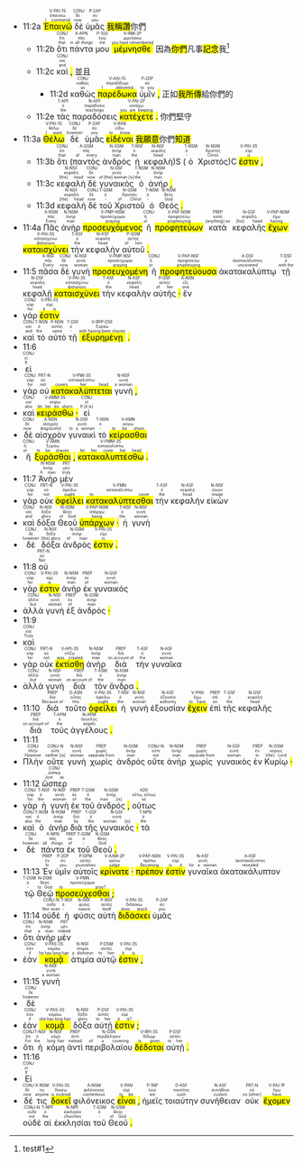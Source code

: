 
- 11:2a <RUBY><ruby><ruby><mark class='verb'>Ἐπαινῶ</mark><rt>I commend</rt></ruby><rt>ἐπαινέω</rt></ruby><rt>V-PAI-1S</rt></RUBY> <RUBY><ruby><ruby>δὲ<rt>now</rt></ruby><rt>δέ</rt></ruby><rt>CONJ</rt></RUBY> <RUBY><ruby><ruby>ὑμᾶς<rt>you</rt></ruby><rt>σύ</rt></ruby><rt>P-2AP</rt></RUBY> <mark class='verb'>我稱讚</mark>你們
	- 11:2b <RUBY><ruby><ruby>ὅτι<rt>that</rt></ruby><rt>ὅτι</rt></ruby><rt>CONJ</rt></RUBY> <RUBY><ruby><ruby>πάντα<rt>in all things</rt></ruby><rt>πᾶς</rt></ruby><rt>A-APN</rt></RUBY> <RUBY><ruby><ruby>μου<rt>me</rt></ruby><rt>ἐγώ</rt></ruby><rt>P-1GS</rt></RUBY> <RUBY><ruby><ruby><mark class='verb'>μέμνησθε</mark><rt>you have remembered</rt></ruby><rt>μιμνήσκω</rt></ruby><rt>V-RMI-2P</rt></RUBY> 因為<mark class='verb'>你們</mark>凡事<mark class='verb'>記念</mark>我[^1]
	- 11:2c <RUBY><ruby><ruby>καὶ<rt>and</rt></ruby><rt>καί</rt></ruby><rt>CONJ</rt></RUBY> <mark class='punctuation'>,</mark> 並且
		- 11:2d <RUBY><ruby><ruby>καθὼς<rt>as</rt></ruby><rt>καθώς</rt></ruby><rt>CONJ</rt></RUBY> <RUBY><ruby><ruby><mark class='verb'>παρέδωκα</mark><rt>I delivered</rt></ruby><rt>παραδίδωμι</rt></ruby><rt>V-AAI-1S</rt></RUBY> <RUBY><ruby><ruby>ὑμῖν<rt>to you</rt></ruby><rt>σύ</rt></ruby><rt>P-2DP</rt></RUBY> <mark class='punctuation'>,</mark> 正如<mark class='verb'>我所傳</mark>給你們的
	- 11:2e <RUBY><ruby><ruby>τὰς<rt>the</rt></ruby><rt>ὀ</rt></ruby><rt>T-APF</rt></RUBY> <RUBY><ruby><ruby>παραδόσεις<rt>teachings</rt></ruby><rt>παράδοσις</rt></ruby><rt>N-APF</rt></RUBY> <RUBY><ruby><ruby><mark class='verb'>κατέχετε</mark><rt>you are keeping</rt></ruby><rt>κατέχω</rt></ruby><rt>V-PAI-2P</rt></RUBY> <mark class='punctuation'>.</mark> 你們堅守
- 11:3a <RUBY><ruby><ruby><mark class='verb'>Θέλω</mark><rt>I want</rt></ruby><rt>θέλω</rt></ruby><rt>V-PAI-1S</rt></RUBY> <RUBY><ruby><ruby>δὲ<rt>however</rt></ruby><rt>δέ</rt></ruby><rt>CONJ</rt></RUBY> <RUBY><ruby><ruby>ὑμᾶς<rt>you</rt></ruby><rt>σύ</rt></ruby><rt>P-2AP</rt></RUBY> <RUBY><ruby><ruby><mark class='inf'>εἰδέναι</mark><rt>to know</rt></ruby><rt>εἴδω</rt></ruby><rt>V-RAN</rt></RUBY> <mark class='verb'>我願意</mark>你們<mark class='inf'>知道</mark>
	- 11:3b <RUBY><ruby><ruby>ὅτι<rt>that</rt></ruby><rt>ὅτι</rt></ruby><rt>CONJ</rt></RUBY> (<RUBY><ruby><ruby>παντὸς<rt>of every</rt></ruby><rt>πᾶς</rt></ruby><rt>A-GSM</rt></RUBY> <RUBY><ruby><ruby>ἀνδρὸς<rt>man</rt></ruby><rt>ἀνήρ</rt></ruby><rt>N-GSM</rt></RUBY> <RUBY><ruby><ruby>ἡ<rt>the</rt></ruby><rt>ὀ</rt></ruby><rt>T-NSF</rt></RUBY> <RUBY><ruby><ruby>κεφαλὴ<rt>head</rt></ruby><rt>κεφαλή</rt></ruby><rt>N-NSF</rt></RUBY>)S (<RUBY><ruby><ruby>ὁ<rt>-</rt></ruby><rt>ὀ</rt></ruby><rt>T-NSM</rt></RUBY> <RUBY><ruby><ruby>Χριστός<rt>Christ</rt></ruby><rt>Χριστός</rt></ruby><rt>N-NSM</rt></RUBY>)C <RUBY><ruby><ruby><mark class='verb'>ἐστιν</mark><rt>is</rt></ruby><rt>εἰμί</rt></ruby><rt>V-PAI-3S</rt></RUBY> <mark class='punctuation'>,</mark> 
	- 11:3c <RUBY><ruby><ruby>κεφαλὴ<rt>[the] head</rt></ruby><rt>κεφαλή</rt></ruby><rt>N-NSF</rt></RUBY> <RUBY><ruby><ruby>δὲ<rt>now</rt></ruby><rt>δέ</rt></ruby><rt>CONJ</rt></RUBY> <RUBY><ruby><ruby>γυναικὸς<rt>of [the] woman [is]</rt></ruby><rt>γυνή</rt></ruby><rt>N-GSF</rt></RUBY> <RUBY><ruby><ruby>ὁ<rt>the</rt></ruby><rt>ὀ</rt></ruby><rt>T-NSM</rt></RUBY> <RUBY><ruby><ruby>ἀνήρ<rt>man</rt></ruby><rt>ἀνήρ</rt></ruby><rt>N-NSM</rt></RUBY> <mark class='punctuation'>,</mark> 
	- 11:3d <RUBY><ruby><ruby>κεφαλὴ<rt>[the] head</rt></ruby><rt>κεφαλή</rt></ruby><rt>N-NSF</rt></RUBY> <RUBY><ruby><ruby>δὲ<rt>now</rt></ruby><rt>δέ</rt></ruby><rt>CONJ</rt></RUBY> <RUBY><ruby><ruby>τοῦ<rt>-</rt></ruby><rt>ὀ</rt></ruby><rt>T-GSM</rt></RUBY> <RUBY><ruby><ruby>Χριστοῦ<rt>of Christ</rt></ruby><rt>Χριστός</rt></ruby><rt>N-GSM</rt></RUBY> <RUBY><ruby><ruby>ὁ<rt>-</rt></ruby><rt>ὀ</rt></ruby><rt>T-NSM</rt></RUBY> <RUBY><ruby><ruby>Θεός<rt>God</rt></ruby><rt>θεός</rt></ruby><rt>N-NSM</rt></RUBY> <mark class='punctuation'>.</mark> 
- 11:4a <RUBY><ruby><ruby>Πᾶς<rt>Every</rt></ruby><rt>πᾶς</rt></ruby><rt>A-NSM</rt></RUBY> <RUBY><ruby><ruby>ἀνὴρ<rt>man</rt></ruby><rt>ἀνήρ</rt></ruby><rt>N-NSM</rt></RUBY> <RUBY><ruby><ruby><mark class='ptc'>προσευχόμενος</mark><rt>praying</rt></ruby><rt>προσεύχομαι</rt></ruby><rt>V-PMP-NSM</rt></RUBY> <RUBY><ruby><ruby>ἢ<rt>or</rt></ruby><rt>ἤ</rt></ruby><rt>CONJ</rt></RUBY> <RUBY><ruby><ruby><mark class='ptc'>προφητεύων</mark><rt>prophesying</rt></ruby><rt>προφητεύω</rt></ruby><rt>V-PAP-NSM</rt></RUBY> <RUBY><ruby><ruby>κατὰ<rt>[anything] on</rt></ruby><rt>κατά</rt></ruby><rt>PREP</rt></RUBY> <RUBY><ruby><ruby>κεφαλῆς<rt>[his] head</rt></ruby><rt>κεφαλή</rt></ruby><rt>N-GSF</rt></RUBY> <RUBY><ruby><ruby><mark class='ptc'>ἔχων</mark><rt>having</rt></ruby><rt>ἔχω</rt></ruby><rt>V-PAP-NSM</rt></RUBY> <RUBY><ruby><ruby><mark class='verb'>καταισχύνει</mark><rt>dishonors</rt></ruby><rt>καταισχύνω</rt></ruby><rt>V-PAI-3S</rt></RUBY> <RUBY><ruby><ruby>τὴν<rt>the</rt></ruby><rt>ὀ</rt></ruby><rt>T-ASF</rt></RUBY> <RUBY><ruby><ruby>κεφαλὴν<rt>head</rt></ruby><rt>κεφαλή</rt></ruby><rt>N-ASF</rt></RUBY> <RUBY><ruby><ruby>αὐτοῦ<rt>of him</rt></ruby><rt>αὐτός</rt></ruby><rt>P-GSM</rt></RUBY> <mark class='punctuation'>.</mark> 
- 11:5 <RUBY><ruby><ruby>πᾶσα<rt>Every</rt></ruby><rt>πᾶς</rt></ruby><rt>A-NSF</rt></RUBY> <RUBY><ruby><ruby>δὲ<rt>now</rt></ruby><rt>δέ</rt></ruby><rt>CONJ</rt></RUBY> <RUBY><ruby><ruby>γυνὴ<rt>woman</rt></ruby><rt>γυνή</rt></ruby><rt>N-NSF</rt></RUBY> <RUBY><ruby><ruby><mark class='ptc'>προσευχομένη</mark><rt>praying</rt></ruby><rt>προσεύχομαι</rt></ruby><rt>V-PMP-NSF</rt></RUBY> <RUBY><ruby><ruby>ἢ<rt>or</rt></ruby><rt>ἤ</rt></ruby><rt>CONJ</rt></RUBY> <RUBY><ruby><ruby><mark class='ptc'>προφητεύουσα</mark><rt>prophesying</rt></ruby><rt>προφητεύω</rt></ruby><rt>V-PAP-NSF</rt></RUBY> <RUBY><ruby><ruby>ἀκατακαλύπτῳ<rt>uncovered</rt></ruby><rt>ἀκατακάλυπτος</rt></ruby><rt>A-DSF</rt></RUBY> <RUBY><ruby><ruby>τῇ<rt>with the</rt></ruby><rt>ὀ</rt></ruby><rt>T-DSF</rt></RUBY> <RUBY><ruby><ruby>κεφαλῇ<rt>head</rt></ruby><rt>κεφαλή</rt></ruby><rt>N-DSF</rt></RUBY> <RUBY><ruby><ruby><mark class='verb'>καταισχύνει</mark><rt>dishonors</rt></ruby><rt>καταισχύνω</rt></ruby><rt>V-PAI-3S</rt></RUBY> <RUBY><ruby><ruby>τὴν<rt>the</rt></ruby><rt>ὀ</rt></ruby><rt>T-ASF</rt></RUBY> <RUBY><ruby><ruby>κεφαλὴν<rt>head</rt></ruby><rt>κεφαλή</rt></ruby><rt>N-ASF</rt></RUBY> <RUBY><ruby><ruby>αὐτῆς<rt>of her</rt></ruby><rt>αὐτός</rt></ruby><rt>P-GSF</rt></RUBY> <mark class='punctuation'>·</mark> <RUBY><ruby><ruby>ἓν<rt>one</rt></ruby><rt>εἷς</rt></ruby><rt>A-NSN</rt></RUBY>
- <RUBY><ruby><ruby>γάρ<rt>for</rt></ruby><rt>γάρ</rt></ruby><rt>CONJ</rt></RUBY> <RUBY><ruby><ruby><mark class='verb'>ἐστιν</mark><rt>it is</rt></ruby><rt>εἰμί</rt></ruby><rt>V-PAI-3S</rt></RUBY>
- <RUBY><ruby><ruby>καὶ<rt>and</rt></ruby><rt>καί</rt></ruby><rt>CONJ</rt></RUBY> <RUBY><ruby><ruby>τὸ<rt>the</rt></ruby><rt>ὀ</rt></ruby><rt>T-NSN</rt></RUBY> <RUBY><ruby><ruby>αὐτὸ<rt>same</rt></ruby><rt>αὐτός</rt></ruby><rt>P-NSN</rt></RUBY> <RUBY><ruby><ruby>τῇ<rt>-</rt></ruby><rt>ὀ</rt></ruby><rt>T-DSF</rt></RUBY> <RUBY><ruby><ruby><mark class='ptc'>ἐξυρημένῃ</mark><rt>with having been shaven</rt></ruby><rt>ξυράω</rt></ruby><rt>V-RPP-DSF</rt></RUBY> <mark class='punctuation'>.</mark> 
- 11:6
- <RUBY><ruby><ruby>εἰ<rt>If</rt></ruby><rt>εἰ</rt></ruby><rt>CONJ</rt></RUBY>
- <RUBY><ruby><ruby>γὰρ<rt>for</rt></ruby><rt>γάρ</rt></ruby><rt>CONJ</rt></RUBY> <RUBY><ruby><ruby>οὐ<rt>not</rt></ruby><rt>οὐ</rt></ruby><rt>PRT-N</rt></RUBY> <RUBY><ruby><ruby><mark class='verb'>κατακαλύπτεται</mark><rt>covers her head</rt></ruby><rt>κατακαλύπτω</rt></ruby><rt>V-PMI-3S</rt></RUBY> <RUBY><ruby><ruby>γυνή<rt>a woman</rt></ruby><rt>γυνή</rt></ruby><rt>N-NSF</rt></RUBY> <mark class='punctuation'>,</mark>
- <RUBY><ruby><ruby>καὶ<rt>also</rt></ruby><rt>καί</rt></ruby><rt>CONJ</rt></RUBY> <RUBY><ruby><ruby><mark class='verb'>κειράσθω</mark><rt>let her be shorn</rt></ruby><rt>κείρω</rt></ruby><rt>V-AMM-3S</rt></RUBY> <mark class='punctuation'>·</mark> <RUBY><ruby><ruby>εἰ<rt>If [it is]</rt></ruby><rt>εἰ</rt></ruby><rt>CONJ</rt></RUBY>
- <RUBY><ruby><ruby>δὲ<rt>now</rt></ruby><rt>δέ</rt></ruby><rt>CONJ</rt></RUBY> <RUBY><ruby><ruby>αἰσχρὸν<rt>disgraceful</rt></ruby><rt>αἰσχρός</rt></ruby><rt>A-NSN</rt></RUBY> <RUBY><ruby><ruby>γυναικὶ<rt>to a woman</rt></ruby><rt>γυνή</rt></ruby><rt>N-DSF</rt></RUBY> <RUBY><ruby><ruby>τὸ<rt>-</rt></ruby><rt>ὀ</rt></ruby><rt>T-NSN</rt></RUBY> <RUBY><ruby><ruby><mark class='inf'>κείρασθαι</mark><rt>to be shorn</rt></ruby><rt>κείρω</rt></ruby><rt>V-AMN</rt></RUBY>
- <RUBY><ruby><ruby>ἢ<rt>or</rt></ruby><rt>ἤ</rt></ruby><rt>CONJ</rt></RUBY> <RUBY><ruby><ruby><mark class='inf'>ξυρᾶσθαι</mark><rt>to be shaven</rt></ruby><rt>ξυράω</rt></ruby><rt>V-AMN</rt></RUBY> <mark class='punctuation'>,</mark> <RUBY><ruby><ruby><mark class='verb'>κατακαλυπτέσθω</mark><rt>let her cover her head</rt></ruby><rt>κατακαλύπτω</rt></ruby><rt>V-PMM-3S</rt></RUBY> <mark class='punctuation'>.</mark> 
- 11:7 <RUBY><ruby><ruby>Ἀνὴρ<rt>A man</rt></ruby><rt>ἀνήρ</rt></ruby><rt>N-NSM</rt></RUBY> <RUBY><ruby><ruby>μὲν<rt>truly</rt></ruby><rt>μέν</rt></ruby><rt>PRT</rt></RUBY>
- <RUBY><ruby><ruby>γὰρ<rt>for</rt></ruby><rt>γάρ</rt></ruby><rt>CONJ</rt></RUBY> <RUBY><ruby><ruby>οὐκ<rt>not</rt></ruby><rt>οὐ</rt></ruby><rt>PRT-N</rt></RUBY> <RUBY><ruby><ruby><mark class='verb'>ὀφείλει</mark><rt>ought</rt></ruby><rt>ὀφείλω</rt></ruby><rt>V-PAI-3S</rt></RUBY> <RUBY><ruby><ruby><mark class='inf'>κατακαλύπτεσθαι</mark><rt>to cover</rt></ruby><rt>κατακαλύπτω</rt></ruby><rt>V-PMN</rt></RUBY> <RUBY><ruby><ruby>τὴν<rt>the</rt></ruby><rt>ὀ</rt></ruby><rt>T-ASF</rt></RUBY> <RUBY><ruby><ruby>κεφαλήν<rt>head</rt></ruby><rt>κεφαλή</rt></ruby><rt>N-ASF</rt></RUBY> <RUBY><ruby><ruby>εἰκὼν<rt>image</rt></ruby><rt>εἰκών</rt></ruby><rt>N-NSF</rt></RUBY>
- <RUBY><ruby><ruby>καὶ<rt>and</rt></ruby><rt>καί</rt></ruby><rt>CONJ</rt></RUBY> <RUBY><ruby><ruby>δόξα<rt>glory</rt></ruby><rt>δόξα</rt></ruby><rt>N-NSF</rt></RUBY> <RUBY><ruby><ruby>Θεοῦ<rt>of God</rt></ruby><rt>θεός</rt></ruby><rt>N-GSM</rt></RUBY> <RUBY><ruby><ruby><mark class='ptc'>ὑπάρχων</mark><rt>being</rt></ruby><rt>ὑπάρχω</rt></ruby><rt>V-PAP-NSM</rt></RUBY> <mark class='punctuation'>·</mark> <RUBY><ruby><ruby>ἡ<rt>the</rt></ruby><rt>ὀ</rt></ruby><rt>T-NSF</rt></RUBY> <RUBY><ruby><ruby>γυνὴ<rt>woman</rt></ruby><rt>γυνή</rt></ruby><rt>N-NSF</rt></RUBY>
- <RUBY><ruby><ruby>δὲ<rt>however</rt></ruby><rt>δέ</rt></ruby><rt>CONJ</rt></RUBY> <RUBY><ruby><ruby>δόξα<rt>[the] glory</rt></ruby><rt>δόξα</rt></ruby><rt>N-NSF</rt></RUBY> <RUBY><ruby><ruby>ἀνδρός<rt>of man</rt></ruby><rt>ἀνήρ</rt></ruby><rt>N-GSM</rt></RUBY> <RUBY><ruby><ruby><mark class='verb'>ἐστιν</mark><rt>is</rt></ruby><rt>εἰμί</rt></ruby><rt>V-PAI-3S</rt></RUBY> <mark class='punctuation'>.</mark> 
- 11:8 <RUBY><ruby><ruby>οὐ<rt>Not</rt></ruby><rt>οὐ</rt></ruby><rt>PRT-N</rt></RUBY>
- <RUBY><ruby><ruby>γάρ<rt>for</rt></ruby><rt>γάρ</rt></ruby><rt>CONJ</rt></RUBY> <RUBY><ruby><ruby><mark class='verb'>ἐστιν</mark><rt>is</rt></ruby><rt>εἰμί</rt></ruby><rt>V-PAI-3S</rt></RUBY> <RUBY><ruby><ruby>ἀνὴρ<rt>man</rt></ruby><rt>ἀνήρ</rt></ruby><rt>N-NSM</rt></RUBY> <RUBY><ruby><ruby>ἐκ<rt>of</rt></ruby><rt>ἐκ</rt></ruby><rt>PREP</rt></RUBY> <RUBY><ruby><ruby>γυναικός<rt>woman</rt></ruby><rt>γυνή</rt></ruby><rt>N-GSF</rt></RUBY>
- <RUBY><ruby><ruby>ἀλλὰ<rt>but</rt></ruby><rt>ἀλλά</rt></ruby><rt>CONJ</rt></RUBY> <RUBY><ruby><ruby>γυνὴ<rt>woman</rt></ruby><rt>γυνή</rt></ruby><rt>N-NSF</rt></RUBY> <RUBY><ruby><ruby>ἐξ<rt>of</rt></ruby><rt>ἐκ</rt></ruby><rt>PREP</rt></RUBY> <RUBY><ruby><ruby>ἀνδρός<rt>man</rt></ruby><rt>ἀνήρ</rt></ruby><rt>N-GSM</rt></RUBY> <mark class='punctuation'>·</mark> 
- 11:9
- <RUBY><ruby><ruby>καὶ<rt>Truly</rt></ruby><rt>καί</rt></ruby><rt>CONJ</rt></RUBY>
- <RUBY><ruby><ruby>γὰρ<rt>for</rt></ruby><rt>γάρ</rt></ruby><rt>CONJ</rt></RUBY> <RUBY><ruby><ruby>οὐκ<rt>not</rt></ruby><rt>οὐ</rt></ruby><rt>PRT-N</rt></RUBY> <RUBY><ruby><ruby><mark class='verb'>ἐκτίσθη</mark><rt>was created</rt></ruby><rt>κτίζω</rt></ruby><rt>V-API-3S</rt></RUBY> <RUBY><ruby><ruby>ἀνὴρ<rt>man</rt></ruby><rt>ἀνήρ</rt></ruby><rt>N-NSM</rt></RUBY> <RUBY><ruby><ruby>διὰ<rt>on account of</rt></ruby><rt>διά</rt></ruby><rt>PREP</rt></RUBY> <RUBY><ruby><ruby>τὴν<rt>the</rt></ruby><rt>ὀ</rt></ruby><rt>T-ASF</rt></RUBY> <RUBY><ruby><ruby>γυναῖκα<rt>woman</rt></ruby><rt>γυνή</rt></ruby><rt>N-ASF</rt></RUBY>
- <RUBY><ruby><ruby>ἀλλὰ<rt>but</rt></ruby><rt>ἀλλά</rt></ruby><rt>CONJ</rt></RUBY> <RUBY><ruby><ruby>γυνὴ<rt>woman</rt></ruby><rt>γυνή</rt></ruby><rt>N-NSF</rt></RUBY> <RUBY><ruby><ruby>διὰ<rt>on account of</rt></ruby><rt>διά</rt></ruby><rt>PREP</rt></RUBY> <RUBY><ruby><ruby>τὸν<rt>the</rt></ruby><rt>ὀ</rt></ruby><rt>T-ASM</rt></RUBY> <RUBY><ruby><ruby>ἄνδρα<rt>man</rt></ruby><rt>ἀνήρ</rt></ruby><rt>N-ASM</rt></RUBY> <mark class='punctuation'>.</mark> 
- 11:10 <RUBY><ruby><ruby>διὰ<rt>Because of</rt></ruby><rt>διά</rt></ruby><rt>PREP</rt></RUBY> <RUBY><ruby><ruby>τοῦτο<rt>this</rt></ruby><rt>οὗτος</rt></ruby><rt>D-ASN</rt></RUBY> <RUBY><ruby><ruby><mark class='verb'>ὀφείλει</mark><rt>ought</rt></ruby><rt>ὀφείλω</rt></ruby><rt>V-PAI-3S</rt></RUBY> <RUBY><ruby><ruby>ἡ<rt>the</rt></ruby><rt>ὀ</rt></ruby><rt>T-NSF</rt></RUBY> <RUBY><ruby><ruby>γυνὴ<rt>woman</rt></ruby><rt>γυνή</rt></ruby><rt>N-NSF</rt></RUBY> <RUBY><ruby><ruby>ἐξουσίαν<rt>authority</rt></ruby><rt>ἐξουσία</rt></ruby><rt>N-ASF</rt></RUBY> <RUBY><ruby><ruby><mark class='inf'>ἔχειν</mark><rt>to have</rt></ruby><rt>ἔχω</rt></ruby><rt>V-PAN</rt></RUBY> <RUBY><ruby><ruby>ἐπὶ<rt>on</rt></ruby><rt>ἐπί</rt></ruby><rt>PREP</rt></RUBY> <RUBY><ruby><ruby>τῆς<rt>the</rt></ruby><rt>ὀ</rt></ruby><rt>T-GSF</rt></RUBY> <RUBY><ruby><ruby>κεφαλῆς<rt>head</rt></ruby><rt>κεφαλή</rt></ruby><rt>N-GSF</rt></RUBY> <RUBY><ruby><ruby>διὰ<rt>on account of</rt></ruby><rt>διά</rt></ruby><rt>PREP</rt></RUBY> <RUBY><ruby><ruby>τοὺς<rt>the</rt></ruby><rt>ὀ</rt></ruby><rt>T-APM</rt></RUBY> <RUBY><ruby><ruby>ἀγγέλους<rt>angels</rt></ruby><rt>ἄγγελος</rt></ruby><rt>N-APM</rt></RUBY> <mark class='punctuation'>.</mark> 
- 11:11
- <RUBY><ruby><ruby>Πλὴν<rt>However</rt></ruby><rt>πλήν</rt></ruby><rt>CONJ</rt></RUBY> <RUBY><ruby><ruby>οὔτε<rt>neither [is]</rt></ruby><rt>οὔτε</rt></ruby><rt>CONJ-N</rt></RUBY> <RUBY><ruby><ruby>γυνὴ<rt>woman</rt></ruby><rt>γυνή</rt></ruby><rt>N-NSF</rt></RUBY> <RUBY><ruby><ruby>χωρὶς<rt>separate from</rt></ruby><rt>χωρίς</rt></ruby><rt>PREP</rt></RUBY> <RUBY><ruby><ruby>ἀνδρὸς<rt>man</rt></ruby><rt>ἀνήρ</rt></ruby><rt>N-GSM</rt></RUBY> <RUBY><ruby><ruby>οὔτε<rt>nor</rt></ruby><rt>οὔτε</rt></ruby><rt>CONJ-N</rt></RUBY> <RUBY><ruby><ruby>ἀνὴρ<rt>man</rt></ruby><rt>ἀνήρ</rt></ruby><rt>N-NSM</rt></RUBY> <RUBY><ruby><ruby>χωρὶς<rt>separate from</rt></ruby><rt>χωρίς</rt></ruby><rt>PREP</rt></RUBY> <RUBY><ruby><ruby>γυναικὸς<rt>woman</rt></ruby><rt>γυνή</rt></ruby><rt>N-GSF</rt></RUBY> <RUBY><ruby><ruby>ἐν<rt>in</rt></ruby><rt>ἐν</rt></ruby><rt>PREP</rt></RUBY> <RUBY><ruby><ruby>Κυρίῳ<rt>[the] Lord</rt></ruby><rt>κύριος</rt></ruby><rt>N-DSM</rt></RUBY> <mark class='punctuation'>·</mark> 
- 11:12 <RUBY><ruby><ruby>ὥσπερ<rt>Just as</rt></ruby><rt>ὥσπερ</rt></ruby><rt>CONJ</rt></RUBY>
- <RUBY><ruby><ruby>γὰρ<rt>for</rt></ruby><rt>γάρ</rt></ruby><rt>CONJ</rt></RUBY> <RUBY><ruby><ruby>ἡ<rt>the</rt></ruby><rt>ὀ</rt></ruby><rt>T-NSF</rt></RUBY> <RUBY><ruby><ruby>γυνὴ<rt>woman</rt></ruby><rt>γυνή</rt></ruby><rt>N-NSF</rt></RUBY> <RUBY><ruby><ruby>ἐκ<rt>of</rt></ruby><rt>ἐκ</rt></ruby><rt>PREP</rt></RUBY> <RUBY><ruby><ruby>τοῦ<rt>the</rt></ruby><rt>ὀ</rt></ruby><rt>T-GSM</rt></RUBY> <RUBY><ruby><ruby>ἀνδρός<rt>man [is]</rt></ruby><rt>ἀνήρ</rt></ruby><rt>N-GSM</rt></RUBY> <mark class='punctuation'>,</mark> <RUBY><ruby><ruby>οὕτως<rt>so</rt></ruby><rt>οὕτω, οὕτως</rt></ruby><rt>ADV</rt></RUBY>
- <RUBY><ruby><ruby>καὶ<rt>also</rt></ruby><rt>καί</rt></ruby><rt>CONJ</rt></RUBY> <RUBY><ruby><ruby>ὁ<rt>the</rt></ruby><rt>ὀ</rt></ruby><rt>T-NSM</rt></RUBY> <RUBY><ruby><ruby>ἀνὴρ<rt>man</rt></ruby><rt>ἀνήρ</rt></ruby><rt>N-NSM</rt></RUBY> <RUBY><ruby><ruby>διὰ<rt>by</rt></ruby><rt>διά</rt></ruby><rt>PREP</rt></RUBY> <RUBY><ruby><ruby>τῆς<rt>the</rt></ruby><rt>ὀ</rt></ruby><rt>T-GSF</rt></RUBY> <RUBY><ruby><ruby>γυναικός<rt>woman [is]</rt></ruby><rt>γυνή</rt></ruby><rt>N-GSF</rt></RUBY> <mark class='punctuation'>·</mark> <RUBY><ruby><ruby>τὰ<rt>the</rt></ruby><rt>ὀ</rt></ruby><rt>T-NPN</rt></RUBY>
- <RUBY><ruby><ruby>δὲ<rt>however</rt></ruby><rt>δέ</rt></ruby><rt>CONJ</rt></RUBY> <RUBY><ruby><ruby>πάντα<rt>all things</rt></ruby><rt>πᾶς</rt></ruby><rt>A-NPN</rt></RUBY> <RUBY><ruby><ruby>ἐκ<rt>of</rt></ruby><rt>ἐκ</rt></ruby><rt>PREP</rt></RUBY> <RUBY><ruby><ruby>τοῦ<rt>-</rt></ruby><rt>ὀ</rt></ruby><rt>T-GSM</rt></RUBY> <RUBY><ruby><ruby>Θεοῦ<rt>God</rt></ruby><rt>θεός</rt></ruby><rt>N-GSM</rt></RUBY> <mark class='punctuation'>.</mark> 
- 11:13 <RUBY><ruby><ruby>Ἐν<rt>In</rt></ruby><rt>ἐν</rt></ruby><rt>PREP</rt></RUBY> <RUBY><ruby><ruby>ὑμῖν<rt>you</rt></ruby><rt>σύ</rt></ruby><rt>P-2DP</rt></RUBY> <RUBY><ruby><ruby>αὐτοῖς<rt>yourselves</rt></ruby><rt>αὐτός</rt></ruby><rt>P-DPM</rt></RUBY> <RUBY><ruby><ruby><mark class='verb'>κρίνατε</mark><rt>judge</rt></ruby><rt>κρίνω</rt></ruby><rt>V-AAM-2P</rt></RUBY> <mark class='punctuation'>·</mark> <RUBY><ruby><ruby><mark class='ptc'>πρέπον</mark><rt>Becoming</rt></ruby><rt>πρέπω</rt></ruby><rt>V-PAP-NSN</rt></RUBY> <RUBY><ruby><ruby><mark class='verb'>ἐστὶν</mark><rt>is it</rt></ruby><rt>εἰμί</rt></ruby><rt>V-PAI-3S</rt></RUBY> <RUBY><ruby><ruby>γυναῖκα<rt>for a woman</rt></ruby><rt>γυνή</rt></ruby><rt>N-ASF</rt></RUBY> <RUBY><ruby><ruby>ἀκατακάλυπτον<rt>revealed</rt></ruby><rt>ἀκατακάλυπτος</rt></ruby><rt>A-ASF</rt></RUBY> <RUBY><ruby><ruby>τῷ<rt>-</rt></ruby><rt>ὀ</rt></ruby><rt>T-DSM</rt></RUBY> <RUBY><ruby><ruby>Θεῷ<rt>to God</rt></ruby><rt>θεός</rt></ruby><rt>N-DSM</rt></RUBY> <RUBY><ruby><ruby><mark class='inf'>προσεύχεσθαι</mark><rt>to pray?</rt></ruby><rt>προσεύχομαι</rt></ruby><rt>V-PMN</rt></RUBY> <mark class='punctuation'>;</mark> 
- 11:14 <RUBY><ruby><ruby>οὐδὲ<rt>Not even</rt></ruby><rt>οὐδέ</rt></ruby><rt>CONJ-N</rt></RUBY> <RUBY><ruby><ruby>ἡ<rt>-</rt></ruby><rt>ὀ</rt></ruby><rt>T-NSF</rt></RUBY> <RUBY><ruby><ruby>φύσις<rt>nature</rt></ruby><rt>φύσις</rt></ruby><rt>N-NSF</rt></RUBY> <RUBY><ruby><ruby>αὐτὴ<rt>itself</rt></ruby><rt>αὐτός</rt></ruby><rt>P-NSF</rt></RUBY> <RUBY><ruby><ruby><mark class='verb'>διδάσκει</mark><rt>does teach</rt></ruby><rt>διδάσκω</rt></ruby><rt>V-PAI-3S</rt></RUBY> <RUBY><ruby><ruby>ὑμᾶς<rt>you</rt></ruby><rt>σύ</rt></ruby><rt>P-2AP</rt></RUBY>
- <RUBY><ruby><ruby>ὅτι<rt>that</rt></ruby><rt>ὅτι</rt></ruby><rt>CONJ</rt></RUBY> <RUBY><ruby><ruby>ἀνὴρ<rt>a man</rt></ruby><rt>ἀνήρ</rt></ruby><rt>N-NSM</rt></RUBY> <RUBY><ruby><ruby>μὲν<rt>indeed</rt></ruby><rt>μέν</rt></ruby><rt>PRT</rt></RUBY>
- <RUBY><ruby><ruby>ἐὰν<rt>if</rt></ruby><rt>ἐάν</rt></ruby><rt>CONJ</rt></RUBY> <RUBY><ruby><ruby><mark class='verb'>κομᾷ</mark><rt>he has long hair</rt></ruby><rt>κομάω</rt></ruby><rt>V-PAS-3S</rt></RUBY> <RUBY><ruby><ruby>ἀτιμία<rt>a dishonor</rt></ruby><rt>ἀτιμία</rt></ruby><rt>N-NSF</rt></RUBY> <RUBY><ruby><ruby>αὐτῷ<rt>to him</rt></ruby><rt>αὐτός</rt></ruby><rt>P-DSM</rt></RUBY> <RUBY><ruby><ruby><mark class='verb'>ἐστιν</mark><rt>it is</rt></ruby><rt>εἰμί</rt></ruby><rt>V-PAI-3S</rt></RUBY> <mark class='punctuation'>,</mark> 
- 11:15 <RUBY><ruby><ruby>γυνὴ<rt>a woman</rt></ruby><rt>γυνή</rt></ruby><rt>N-NSF</rt></RUBY>
- <RUBY><ruby><ruby>δὲ<rt>however</rt></ruby><rt>δέ</rt></ruby><rt>CONJ</rt></RUBY>
- <RUBY><ruby><ruby>ἐὰν<rt>if</rt></ruby><rt>ἐάν</rt></ruby><rt>CONJ</rt></RUBY> <RUBY><ruby><ruby><mark class='verb'>κομᾷ</mark><rt>she has long hair</rt></ruby><rt>κομάω</rt></ruby><rt>V-PAS-3S</rt></RUBY> <RUBY><ruby><ruby>δόξα<rt>glory</rt></ruby><rt>δόξα</rt></ruby><rt>N-NSF</rt></RUBY> <RUBY><ruby><ruby>αὐτῇ<rt>to her</rt></ruby><rt>αὐτός</rt></ruby><rt>P-DSF</rt></RUBY> <RUBY><ruby><ruby><mark class='verb'>ἐστιν</mark><rt>it is?</rt></ruby><rt>εἰμί</rt></ruby><rt>V-PAI-3S</rt></RUBY> <mark class='punctuation'>;</mark>
- <RUBY><ruby><ruby>ὅτι<rt>For</rt></ruby><rt>ὅτι</rt></ruby><rt>CONJ</rt></RUBY> <RUBY><ruby><ruby>ἡ<rt>the</rt></ruby><rt>ὀ</rt></ruby><rt>T-NSF</rt></RUBY> <RUBY><ruby><ruby>κόμη<rt>long hair</rt></ruby><rt>κόμη</rt></ruby><rt>N-NSF</rt></RUBY> <RUBY><ruby><ruby>ἀντὶ<rt>instead</rt></ruby><rt>ἀντί</rt></ruby><rt>PREP</rt></RUBY> <RUBY><ruby><ruby>περιβολαίου<rt>of a covering</rt></ruby><rt>περιβόλαιον</rt></ruby><rt>N-GSN</rt></RUBY> <RUBY><ruby><ruby><mark class='verb'>δέδοται</mark><rt>is given</rt></ruby><rt>δίδωμι</rt></ruby><rt>V-RPI-3S</rt></RUBY> <RUBY><ruby><ruby>αὐτῇ<rt>to her</rt></ruby><rt>αὐτός</rt></ruby><rt>P-DSF</rt></RUBY> <mark class='punctuation'>.</mark> 
- 11:16
- <RUBY><ruby><ruby>Εἰ<rt>If</rt></ruby><rt>εἰ</rt></ruby><rt>CONJ</rt></RUBY>
- <RUBY><ruby><ruby>δέ<rt>now</rt></ruby><rt>δέ</rt></ruby><rt>CONJ</rt></RUBY> <RUBY><ruby><ruby>τις<rt>anyone</rt></ruby><rt>τις</rt></ruby><rt>X-NSM</rt></RUBY> <RUBY><ruby><ruby><mark class='verb'>δοκεῖ</mark><rt>is inclined</rt></ruby><rt>δοκέω</rt></ruby><rt>V-PAI-3S</rt></RUBY> <RUBY><ruby><ruby>φιλόνεικος<rt>contentious</rt></ruby><rt>φιλόνεικος</rt></ruby><rt>A-NSM</rt></RUBY> <RUBY><ruby><ruby><mark class='inf'>εἶναι</mark><rt>to be</rt></ruby><rt>εἰμί</rt></ruby><rt>V-PAN</rt></RUBY> <mark class='punctuation'>,</mark> <RUBY><ruby><ruby>ἡμεῖς<rt>we</rt></ruby><rt>ἐγώ</rt></ruby><rt>P-1NP</rt></RUBY> <RUBY><ruby><ruby>τοιαύτην<rt>such</rt></ruby><rt>τοιοῦτος</rt></ruby><rt>D-ASF</rt></RUBY> <RUBY><ruby><ruby>συνήθειαν<rt>custom</rt></ruby><rt>συνήθεια</rt></ruby><rt>N-ASF</rt></RUBY> <RUBY><ruby><ruby>οὐκ<rt>no [other]</rt></ruby><rt>οὐ</rt></ruby><rt>PRT-N</rt></RUBY> <RUBY><ruby><ruby><mark class='verb'>ἔχομεν</mark><rt>have</rt></ruby><rt>ἔχω</rt></ruby><rt>V-PAI-1P</rt></RUBY> <RUBY><ruby><ruby>οὐδὲ<rt>nor</rt></ruby><rt>οὐδέ</rt></ruby><rt>CONJ-N</rt></RUBY> <RUBY><ruby><ruby>αἱ<rt>the</rt></ruby><rt>ὀ</rt></ruby><rt>T-NPF</rt></RUBY> <RUBY><ruby><ruby>ἐκκλησίαι<rt>churches</rt></ruby><rt>ἐκκλησία</rt></ruby><rt>N-NPF</rt></RUBY> <RUBY><ruby><ruby>τοῦ<rt>-</rt></ruby><rt>ὀ</rt></ruby><rt>T-GSM</rt></RUBY> <RUBY><ruby><ruby>Θεοῦ<rt>of God</rt></ruby><rt>θεός</rt></ruby><rt>N-GSM</rt></RUBY> <mark class='punctuation'>.</mark> 

[^1]: test#1
